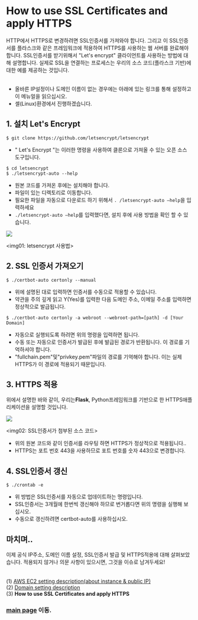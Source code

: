 # How to use SSL Certificates and apply HTTPS

 HTTP에서 HTTPS로 변경하려면 SSL인증서를 가져와야 합니다. 그리고 이 SSL인증서를 플라스크와 같은 프레임워크에 적용하여 HTTPS를 사용하는 웹 서버를 완료해야 합니다. SSL인증서를 받기위해서 "Let's encrypt" 클라이언트를 사용하는 방법에 대해 설명합니다. 실제로 SSL을 연결하는 프로세스는 우리의 소스 코드(플라스크 기반)에 대한 예를 제공하는 것입니다.<br/><br/>
* 올바른 IP설정이나 도메인 이름이 없는 경우에는 아래에 있는 링크를 통해 설정하고 이 메뉴얼을 읽으십시오.
* 셸(Linux)환경에서 진행하겠습니다.


## 1. 설치 Let's Encrypt

```
$ git clone https://github.com/letsencrypt/letsencrypt
````

- " Let's Encrypt "는 이러한 명령을 사용하여 클론으로 가져올 수 있는 오픈 소스 도구입니다.

```
$ cd letsencrypt
$ ./letsencrypt-auto --help
```

- 원본 코드를 가져온 후에는 설치해야 합니다.
- 파일이 있는 디렉토리로 이동합니다.
- 필요한 파일을 자동으로 다운로드 하기 위해서 ```. /letsencrypt-auto —help```을 입력하세요
- ```./letsencrypt-auto —help```를 입력했다면, 설치 후에 사용 방법을 확인 할 수 있습니다. 

<img src = "https://github.com/kuj0210/IoT-Pet-Home-System/blob/master/.README/Notes/ssl01.PNG">

<img01: letsencrypt 사용법>


## 2. SSL 인증서 가져오기

```
$ ./certbot-auto certonly --manual
```

- 위에 설명된 대로 입력하면 인증서를 수동으로 적용할 수 있습니다.
- 약관을 주의 깊게 읽고 Y(Yes)를 입력한 다음 도메인 주소, 이메일 주소를 입력하면 정상적으로 발급됩니다.
```
$ ./certbot-auto certonly -a webroot --webroot-path=[path] -d [Your Domain]
```

- 자동으로 실행되도록 하려면 위의 명령을 입력하면 됩니다.
- 수동 또는 자동으로 인증서가 발급된 후에 발급된 경로가 반환됩니다. 이 경로를 기억하셔야 합니다.
- "fullchain.pem"및"privkey.pem"파일의 경로를 기억해야 합니다. 이는 실제 HTTPS가 이 경로에 적용되기 때문입니다.


## 3. HTTPS 적용

 위에서 설명한 바와 같이, 우리는**Flask**, Python프레임워크를 기반으로 한 HTTPS애플리케이션을 설명할 것입니다.
 
 
<img src = "https://github.com/kuj0210/IoT-Pet-Home-System/blob/master/.README/Notes/ssl02.PNG">
 
 <img02: SSL인증서가 첨부된 소스 코드>
 
 - 위의 원본 코드와 같이 인증서를 라우팅 하면 HTTPS가 정상적으로 적용됩니다..
 - HTTPS는 포트 번호 443을 사용하므로 포트 번호를 숫자 443으로 변경합니다.


## 4. SSL인증서 갱신

```
$ ./crontab -e
```

- 위 방법은 SSL인증서를 자동으로 업데이트하는 명령입니다.
- SSL인증서는 3개월에 한번씩 갱신해야 하므로 번거롭다면 위의 명령을 실행해 보십시오.
- 수동으로 갱신하려면 certbot-auto를 사용하십시오.


## 마치며..

 이제 공식 IP주소, 도메인 이름 설정, SSL인증서 발급 및 HTTPS적용에 대해 살펴보았습니다. 적용되지 않거나 의문 사항이 있으시면, 그것을 이슈로 남겨두세요!<br/>
<br/>
<br/>
(1) [AWS EC2 setting description(about instance & public IP)](https://github.com/kuj0210/IoT-Pet-Home-System/blob/master/.README/Notes/AWS_EC2_setting_KR.md)<br/>
(2) [Domain setting description](https://github.com/kuj0210/IoT-Pet-Home-System/blob/master/.README/Notes/Domain_setting_KR.md)<br/>
(3) **How to use SSL Certificates and apply HTTPS**<br/>

### [main page](https://github.com/kuj0210/IoT-Pet-Home-System/README_KR.md) 이동.
